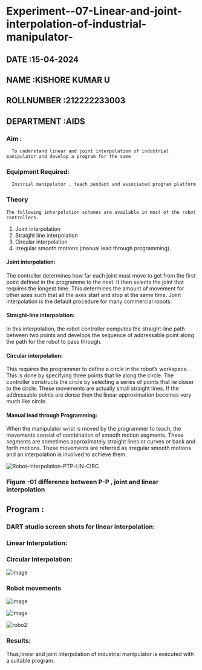 # Experiment--07-Linear-and-joint-interpolation-of-industrial-manipulator-
## DATE :15-04-2024
## NAME :KISHORE KUMAR U																			             
## ROLLNUMBER :212222233003
## DEPARTMENT :AIDS
### Aim :
      To understand linear and joint interpolation of industrial manipulator and develop a program for the same 
      
### Equipment Required: 
      Instrial manipulator , teach pendant and associated program platform 
      
### Theory 
    The following interpolation schemes are available in most of the robot controllers.
1. Joint interpolation
2. Straight line interpolation
3. Circular interpolation
4. Irregular smooth motions (manual lead through programming).
#### Joint interpolation: 
The controller determines how far each joint must move to get from the first point defined in the programme to the next. It then selects the joint that
requires the longest time. This determines the amount of movement for other axes such that all the axes start and stop at the same time. Joint interpolation is the default procedure for many commercial robots.

#### Straight-line interpolation: 
In this interpolation, the robot controller computes the straight-line path between two points and develops the sequence of addressable point along the path for the robot to pass through.

#### Circular interpolation: 
This requires the programmer to define a circle in the
robot’s workspace. This is done by specifying three points that lie along the circle. The controller constructs the circle by selecting a series of points that lie closer to the circle. These movements are actually small straight lines. If the addressable points are dense then the linear approximation becomes very much like circle.


#### Manual lead through Programming: 
When the manipulator wrist is moved by the programmer to teach, the movements consist of combination of smooth motion segments. These segments are sometimes approximately straight lines or curves or back and forth motions. These movements are referred as irregular smooth motions and an interpolation is involved to achieve them.




![Robot-interpolation-PTP-LIN-CIRC](https://user-images.githubusercontent.com/36288975/201615171-d0886aaa-8220-4b0c-8a1d-3d8a5c69c76a.png)

### Figure -01 difference between P-P , joint and linear interpolation 


## Program : 
### DART studio screen shots for linear interpolation:
###  Linear Interpolation:
### Circular Interpolation:

![image](https://github.com/Kishorekumar22060/Experiment--07-Linear-and-joint-interpolation-of-industrial-manipulator-/assets/141472136/37b52c39-730d-4063-8704-25a9d1628a92)




### Robot movements 
![image](https://github.com/Kishorekumar22060/Experiment--07-Linear-and-joint-interpolation-of-industrial-manipulator-/assets/141472136/58407d85-c227-4667-9867-c9dd4bc3500d)

![image](https://github.com/Kishorekumar22060/Experiment--07-Linear-and-joint-interpolation-of-industrial-manipulator-/assets/141472136/9789db3f-ab7b-4eae-b246-8c99505821a4)


![robo2](https://user-images.githubusercontent.com/94677128/203058054-29e2e27c-f2ba-4a1d-98a4-c3ae907c0c74.jpeg)









### Results:  

Thus,linear and joint interpolation of industrial manipulator is executed with a suitable program.
